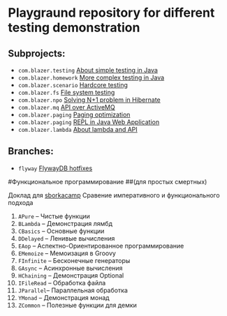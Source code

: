 # Playgraund repository for different testing demonstration

## Subprojects:

 * `com.blazer.testing` [About simple testing in Java](http://blog.blzr.me/2012/08/blog-post_3.html)
 * `com.blazer.homework` [More complex testing in Java](http://blog.blzr.me/2012/08/blog-post_10.html)
 * `com.blazer.scenario` [Hardcore testing](http://blog.blzr.me/2013/03/blog-post_27.html)
 * `com.blazer.fs` [File system testing](http://blog.blzr.me/2013/05/blog-post_31.html)
 * `com.blazer.npo` [Solving N+1 problem in Hibernate](http://blog.blzr.me/2013/11/n1-hibernate.html)
 * `com.blazer.mq` [API over ActiveMQ](http://blog.blzr.me/2013/11/api-over-activemq.html)
 * `com.blazer.paging` [Paging optimization](http://blog.blzr.me/2013/12/blog-post_8.html)
 * `com.blazer.paging` [REPL in Java Web Application](http://blog.blzr.me/2013/12/repl-java-web-application.html)
 * `com.blazer.lambda` [About lambda and API](http://blog.blzr.me/2014/03/api.html)

## Branches:

 * `flyway` [FlywayDB hotfixes](http://flywaydb.org/documentation/faq.html#hot-fixes)

#Функциональное программирование
##(для простых смертных)

Доклад для [sborkacamp](https://vk.com/sborkacamp)
Сравение императивного и функционального подхода
1. `APure` – Чистые функции
2. `BLambda` – Демонстрация лямбд
3. `CBasics` – Основные функции
4. `DDelayed` – Ленивые вычисления
5. `EAop` – Аспектно-Ориентированное программирование
6. `EMemoize` – Мемоизация в Groovy
7. `FInfinite` – Бесконечные генераторы
8. `GAsync` – Асинхронные вычисления
9. `HChaining` – Демонстрация Optional
10. `IFileRead` – Обработка файла
11. `JParallel`– Параллельная обработка
12. `YMonad` – Демонстрация монад
13. `ZCommon` – Полезные функции для демки
